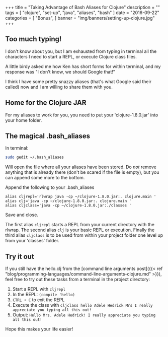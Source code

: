 +++
title = "Taking Advantage of Bash Aliases for Clojure"
description = ""
tags = [
    "clojure",
    "set-up",
	"java",
	"aliases",
	"bash"
]
date = "2016-09-22"
categories = [
    "Bonus",
]
banner = "img/banners/setting-up-clojure.jpg"
+++

## Too much typing!

I don't know about you, but I am exhausted from typing in terminal all the characters I need to start a REPL, or execute Clojure class files.

A little birdy asked me how Ken has short forms for within terminal, and my response was "I don't know, we should Google that!" 

I think I have some pretty snazzy aliases (that's what Google said their called) now and I am willing to share them with you.

## Home for the Clojure JAR

For my aliases to work for you, you need to put your 'clojure-1.8.0.jar' into your home folder.

## The magical .bash_aliases

In terminal:
```bash
sudo gedit ~/.bash_aliases
```

Will open the file where all your aliases have been stored. Do *not* remove anything that is already there (don't be scared if the file is empty), but you can append some more to the bottom. 

Append the following to your .bash_aliases
```
alias cljrepl='rlwrap java -cp ~/clojure-1.8.0.jar:. clojure.main '
alias clj='java -cp ~/clojure-1.8.0.jar:. clojure.main '
alias cljclass='java -cp ~/clojure-1.8.0.jar:./classes '
```

Save and close.

The first alias `cljrepl` starts a REPL from your current directory with the rlwrap. The second alias `clj` is your basic REPL or execution. Finally the third alias `cljclass` is to be used from within your project folder one level up from your 'classes' folder.

## Try it out

If you still have the hello.clj from the [command line arguments post]({{< ref "blog/programming-languages/command-line-arguments-clojure.md" >}}), feel free to try out these tasks from a terminal in the project directory:

 1. Start a REPL with `cljrepl`
 2. In the REPL: `(compile 'hello)`
 3. `CTRL + C` to exit the REPL
 4. Execute the class with `cljclass hello Adele Hedrick Mrs I really appreciate you typing all this out!`
 5. Output: `Hello Mrs. Adele Hedrick! I really appreciate you typing all this out!`

Hope this makes your life easier!
